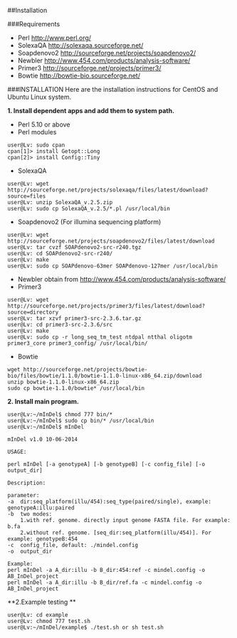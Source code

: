 ##Installation

###Requirements
- Perl http://www.perl.org/
- SolexaQA http://solexaqa.sourceforge.net/
- Soapdenovo2 http://sourceforge.net/projects/soapdenovo2/ 
- Newbler http://www.454.com/products/analysis-software/
- Primer3 http://sourceforge.net/projects/primer3/
- Bowtie http://bowtie-bio.sourceforge.net/


###INSTALLATION
Here are the installation instructions for CentOS and Ubuntu Linux system.

**1. Install dependent apps and add them to system path.**

- Perl 5.10 or above
- Perl modules
```
user@Lv: sudo cpan
cpan[1]> install Getopt::Long
cpan[2]> install Config::Tiny
```

- SolexaQA
```
user@Lv: wget http://sourceforge.net/projects/solexaqa/files/latest/download?source=files
user@Lv: unzip SolexaQA_v.2.5.zip
user@Lv: sudo cp SolexaQA_v.2.5/*.pl /usr/local/bin
```
- Soapdenovo2 (For illumina sequencing platform)
```
user@Lv: wget http://sourceforge.net/projects/soapdenovo2/files/latest/download
user@Lv: tar cvzf SOAPdenovo2-src-r240.tgz
user@Lv: cd SOAPdenovo2-src-r240/
user@Lv: make
user@Lv: sudo cp SOAPdenovo-63mer SOAPdenovo-127mer /usr/local/bin
```
- Newbler 
  obtain from http://www.454.com/products/analysis-software/
- Primer3
```
user@Lv: wget http://sourceforge.net/projects/primer3/files/latest/download?source=directory
user@Lv: tar xzvf primer3-src-2.3.6.tar.gz
user@Lv: cd primer3-src-2.3.6/src
user@Lv: make
user@Lv: sudo cp -r long_seq_tm_test ntdpal ntthal oligotm primer3_core primer3_config/ /usr/local/bin/
```
- Bowtie
```
wget http://sourceforge.net/projects/bowtie-bio/files/bowtie/1.1.0/bowtie-1.1.0-linux-x86_64.zip/download
unzip bowtie-1.1.0-linux-x86_64.zip
sudo cp bowtie-1.1.0/bowtie* /usr/local/bin
```

**2. Install main program.**
```
user@Lv:~/mInDel$ chmod 777 bin/*
user@Lv:~/mInDel$ sudo cp bin/* /usr/local/bin
user@Lv:~/mInDel$ mInDel

mInDel v1.0 10-06-2014

USAGE:

perl mInDel [-a genotypeA] [-b genotypeB] [-c config_file] [-o output_dir]

Description:

parameter:
-a  dir:seq_platform(illu/454):seq_type(paired/single), example: genotypeA:illu:paired
-b  two modes:
    1.with ref. genome. directly input genome FASTA file. For example: b.fa
    2.without ref. genome. [seq_dir:seq_platform(illu/454)]. For example: genotypeB:454
-c  config_file, default: ./mindel.config
-o  output_dir

Example: 
perl mInDel -a A_dir:illu -b B_dir:454:ref -c mindel.config -o AB_InDel_project
perl mInDel -a A_dir:illu -b B_dir/ref.fa -c mindel.config -o AB_InDel_project

```

**2.Example testing **
```
user@Lv: cd example
user@Lv: chmod 777 test.sh 
user@Lv:~/mInDel/example$ ./test.sh or sh test.sh 
```
